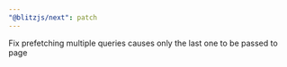 ```yaml
---
"@blitzjs/next": patch
---
```


Fix prefetching multiple queries causes only the last one to be passed to page
